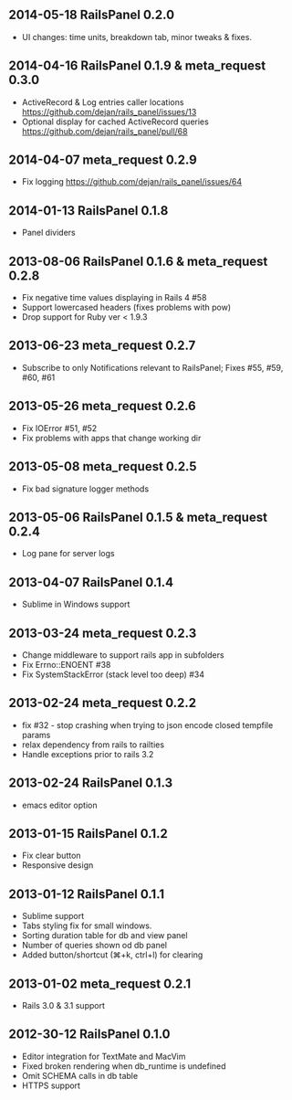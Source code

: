 ## 2014-05-18 RailsPanel 0.2.0
* UI changes: time units, breakdown tab, minor tweaks & fixes.

## 2014-04-16 RailsPanel 0.1.9 & meta_request 0.3.0 
* ActiveRecord & Log entries caller locations https://github.com/dejan/rails_panel/issues/13
* Optional display for cached ActiveRecord queries https://github.com/dejan/rails_panel/pull/68

## 2014-04-07 meta_request 0.2.9
* Fix logging https://github.com/dejan/rails_panel/issues/64

## 2014-01-13 RailsPanel 0.1.8
* Panel dividers

## 2013-08-06 RailsPanel 0.1.6 & meta_request 0.2.8
* Fix negative time values displaying in Rails 4 #58
* Support lowercased headers (fixes problems with pow)
* Drop support for Ruby ver < 1.9.3

## 2013-06-23 meta_request 0.2.7
* Subscribe to only Notifications relevant to RailsPanel; Fixes #55, #59, #60, #61

## 2013-05-26 meta_request 0.2.6
* Fix IOError #51, #52
* Fix problems with apps that change working dir

## 2013-05-08 meta_request 0.2.5
* Fix bad signature logger methods 

## 2013-05-06 RailsPanel 0.1.5 & meta_request 0.2.4
* Log pane for server logs 

## 2013-04-07 RailsPanel 0.1.4
* Sublime in Windows support

## 2013-03-24 meta_request 0.2.3
* Change middleware to support rails app in subfolders
* Fix Errno::ENOENT #38
* Fix SystemStackError (stack level too deep) #34

## 2013-02-24 meta_request 0.2.2
* fix #32 - stop crashing when trying to json encode closed tempfile params
* relax dependency from rails to railties
* Handle exceptions prior to rails 3.2

## 2013-02-24 RailsPanel 0.1.3
* emacs editor option

## 2013-01-15 RailsPanel 0.1.2
* Fix clear button
* Responsive design

## 2013-01-12 RailsPanel 0.1.1
* Sublime support
* Tabs styling fix for small windows.
* Sorting duration table for db and view panel
* Number of queries shown od db panel
* Added button/shortcut (⌘+k, ctrl+l) for clearing

## 2013-01-02 meta_request 0.2.1
* Rails 3.0 & 3.1 support

## 2012-30-12 RailsPanel 0.1.0
* Editor integration for TextMate and MacVim
* Fixed broken rendering when db_runtime is undefined
* Omit SCHEMA calls in db table
* HTTPS support

